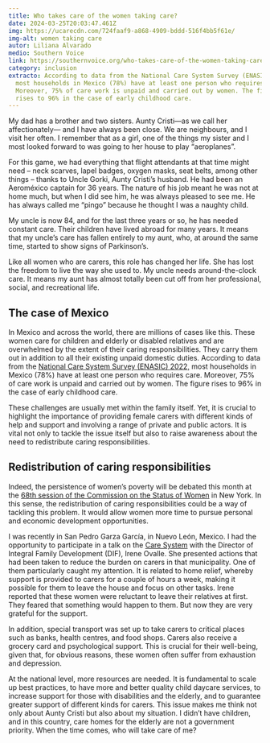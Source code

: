 ```yaml
---
title: Who takes care of the women taking care?
date: 2024-03-25T20:03:47.461Z
img: https://ucarecdn.com/724faaf9-a868-4909-bddd-516f4bb5f61e/
img-alt: women taking care
autor: Liliana Alvarado
medio: Southern Voice
link: https://southernvoice.org/who-takes-care-of-the-women-taking-care/
category: inclusion
extracto: According to data from the National Care System Survey (ENASIC) 2022,
  most households in Mexico (78%) have at least one person who requires care.
  Moreover, 75% of care work is unpaid and carried out by women. The figure
  rises to 96% in the case of early childhood care.
---
```

My dad has a brother and two sisters. Aunty Cristi—as we call her affectionately— and I have always been close. We are neighbours, and I visit her often. I remember that as a girl, one of the things my sister and I most looked forward to was going to her house to play “aeroplanes”.

For this game, we had everything that flight attendants at that time might need – neck scarves, lapel badges, oxygen masks, seat belts, among other things – thanks to Uncle Gorki, Aunty Cristi’s husband. He had been an Aeroméxico captain for 36 years. The nature of his job meant he was not at home much, but when I did see him, he was always pleased to see me. He has always called me “pingo” because he thought I was a naughty child.

My uncle is now 84, and for the last three years or so, he has needed constant care. Their children have lived abroad for many years. It means that my uncle’s care has fallen entirely to my aunt, who, at around the same time, started to show signs of Parkinson’s.

Like all women who are carers, this role has changed her life. She has lost the freedom to live the way she used to. My uncle needs around-the-clock care. It means my aunt has almost totally been cut off from her professional, social, and recreational life.

## **The case of Mexico**

In Mexico and across the world, there are millions of cases like this. These women care for children and elderly or disabled relatives and are overwhelmed by the extent of their caring responsibilities. They carry them out in addition to all their existing unpaid domestic duties. According to data from the [National Care System Survey (ENASIC) 2022,](https://en.www.inegi.org.mx/programas/enasic/2022/default.html) most households in Mexico (78%) have at least one person who requires care. Moreover, 75% of care work is unpaid and carried out by women. The figure rises to 96% in the case of early childhood care.

These challenges are usually met within the family itself. Yet, it is crucial to highlight the importance of providing female carers with different kinds of help and support and involving a range of private and public actors. It is vital not only to tackle the issue itself but also to raise awareness about the need to redistribute caring responsibilities.

## **Redistribution of caring responsibilities**

Indeed, the persistence of women’s poverty will be debated this month at the [68th session of the Commission on the Status of Women](https://www.unwomen.org/en/how-we-work/commission-on-the-status-of-women) in New York. In this sense, the redistribution of caring responsibilities could be a way of tackling this problem. It would allow women more time to pursue personal and economic development opportunities.

I was recently in San Pedro Garza García, in Nuevo León, Mexico. I had the opportunity to participate in a talk on the [Care System](https://infamilia.sanpedro.gob.mx/primer-sistema-de-cuidado/) with the Director of Integral Family Development (DIF), Irene Ovalle. She presented actions that had been taken to reduce the burden on carers in that municipality. One of them particularly caught my attention. It is related to home relief, whereby support is provided to carers for a couple of hours a week, making it possible for them to leave the house and focus on other tasks. Irene reported that these women were reluctant to leave their relatives at first. They feared that something would happen to them. But now they are very grateful for the support.

In addition, special transport was set up to take carers to critical places such as banks, health centres, and food shops. Carers also receive a grocery card and psychological support. This is crucial for their well-being, given that, for obvious reasons, these women often suffer from exhaustion and depression.

At the national level, more resources are needed. It is fundamental to scale up best practices, to have more and better quality child daycare services, to increase support for those with disabilities and the elderly, and to guarantee greater support of different kinds for carers. This issue makes me think not only about Aunty Cristi but also about my situation. I didn’t have children, and in this country, care homes for the elderly are not a government priority. When the time comes, who will take care of me?